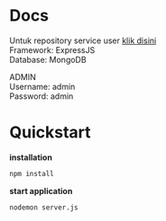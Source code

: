 # Docs
Untuk repository service user [klik disini](https://github.com/peedo14/sejutacita-user)<br>
Framework: ExpressJS<br>
Database: MongoDB<br>

ADMIN<br>
Username: admin<br>
Password: admin<br>

# Quickstart

**installation**
```bash
npm install
```

**start application**
```bash
nodemon server.js
```